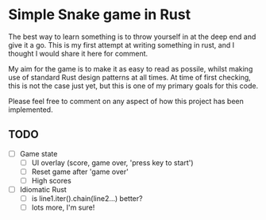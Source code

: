 # Simple Snake game in Rust

The best way to learn something is to throw yourself in at the deep end and give it a go.  This is my first attempt at writing something in rust, and I thought I would share it here for comment.

My aim for the game is to make it as easy to read as possile, whilst making use of standard Rust design patterns at all times.  At time of first checking, this is not the case just yet, but this is one of my primary goals for this code.

Please feel free to comment on any aspect of how this project has been implemented.

## TODO
- [ ] Game state
  - [ ] UI overlay (score, game over, 'press key to start')
  - [ ] Reset game after 'game over'
  - [ ] High scores
- [ ] Idiomatic Rust
  - [ ] is line1.iter().chain(line2...) better?
  - [ ] lots more, I'm sure!
